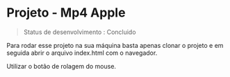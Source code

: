# Projeto - Mp4 Apple #

>Status de desenvolvimento : Concluido 

Para rodar esse projeto na sua máquina basta apenas clonar o projeto e em seguida abrir o arquivo index.html com o navegador.

Utilizar o botão de rolagem do mouse.
